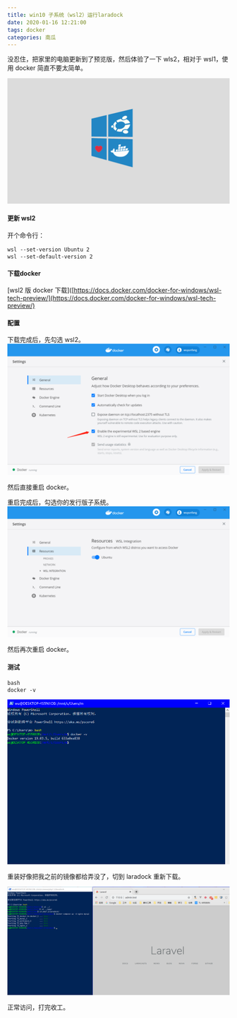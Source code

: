 ```yaml
---
title: win10 子系统（wsl2）运行laradock
date: 2020-01-16 12:21:00
tags: docker
categories: 南瓜
---
```


没忍住，把家里的电脑更新到了预览版，然后体验了一下 wls2，相对于 wsl1，使用 docker 简直不要太简单。

![](wsl2-laradock/docker-love-wsl2.png)
<!-- more  -->
#### 更新 wsl2
开个命令行：
```
wsl --set-version Ubuntu 2
wsl --set-default-version 2
```

#### 下载docker
 [wsl2 版 docker 下载]([https://docs.docker.com/docker-for-windows/wsl-tech-preview/](https://docs.docker.com/docker-for-windows/wsl-tech-preview/)

#### 配置
下载完成后，先勾选 wsl2。
![配置](wsl2-laradock/enable-wsl2.png)

然后直接重启 docker。

重启完成后，勾选你的发行版子系统。
![image.png](wsl2-laradock/ubuntu.png)

然后再次重启 docker。

#### 测试
```
bash
docker -v
```
![image.png](wsl2-laradock/test.png)

重装好像把我之前的镜像都给弄没了，切到 laradock 重新下载。

![image.png](wsl2-laradock/visited.png)

正常访问，打完收工。

